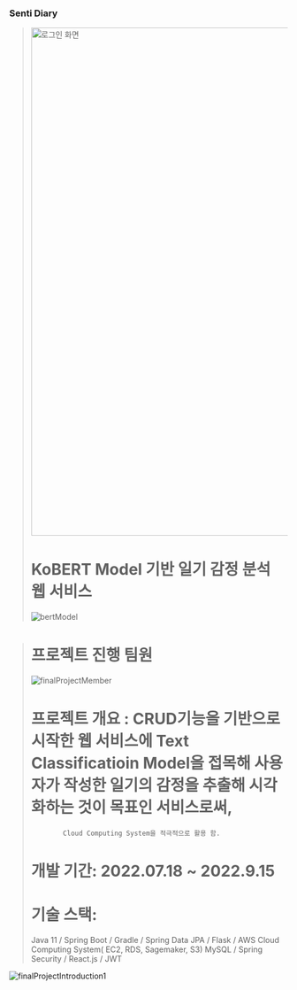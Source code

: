 ### Senti Diary
><img width="918" alt="로그인 화면" src="https://user-images.githubusercontent.com/102140367/191909717-7ec08a47-1748-4c09-a0c4-c155fed280d4.png">
>
># KoBERT Model 기반 일기 감정 분석 웹 서비스
>![bertModel](https://user-images.githubusercontent.com/102140367/191911323-8982ac72-bb94-4340-979e-238113f9b2bc.png)

>
># 프로젝트 진행 팀원
>![finalProjectMember](https://user-images.githubusercontent.com/102140367/191911258-c12f2580-928c-4ce0-b88e-1988826834a5.png)
># 프로젝트 개요 : CRUD기능을 기반으로 시작한 웹 서비스에 Text Classificatioin Model을 접목해 사용자가 작성한 일기의 감정을 추출해 시각화하는 것이 목표인 서비스로써,
>             Cloud Computing System을 적극적으로 활용 함.
>             
># 개발 기간: 2022.07.18 ~ 2022.9.15  
>
># 기술 스택:  
>Java 11 / Spring Boot / Gradle / Spring Data JPA / Flask / AWS Cloud Computing System( EC2, RDS, Sagemaker, S3) 
>MySQL / Spring Security / React.js / JWT
>  

![finalProjectIntroduction1](https://user-images.githubusercontent.com/102140367/191911305-8329615e-e47f-4afe-864a-a22f6bbe556f.png)
